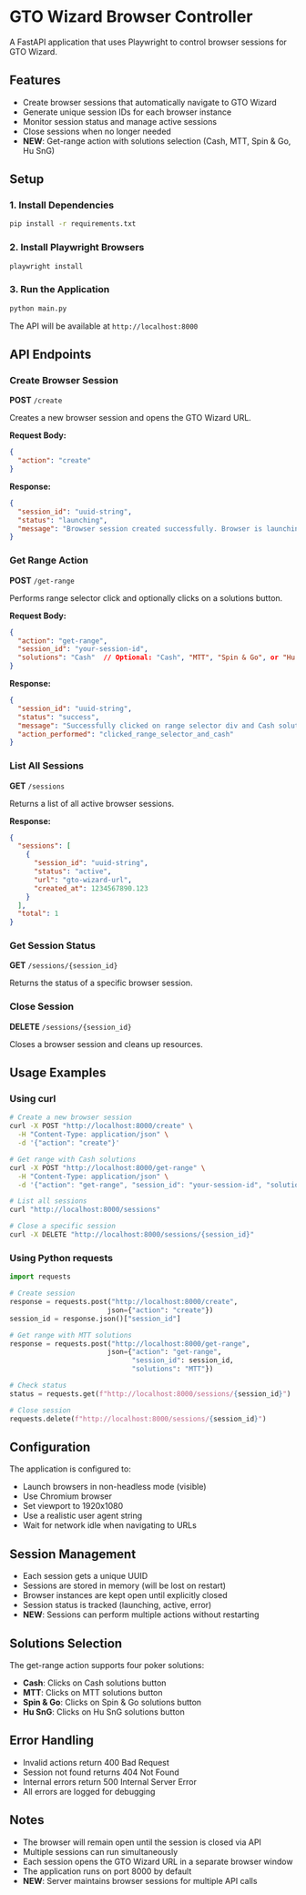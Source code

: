 # GTO Wizard Browser Controller

A FastAPI application that uses Playwright to control browser sessions for GTO Wizard.

## Features

- Create browser sessions that automatically navigate to GTO Wizard
- Generate unique session IDs for each browser instance
- Monitor session status and manage active sessions
- Close sessions when no longer needed
- **NEW**: Get-range action with solutions selection (Cash, MTT, Spin & Go, Hu SnG)

## Setup

### 1. Install Dependencies

```bash
pip install -r requirements.txt
```

### 2. Install Playwright Browsers

```bash
playwright install
```

### 3. Run the Application

```bash
python main.py
```

The API will be available at `http://localhost:8000`

## API Endpoints

### Create Browser Session

**POST** `/create`

Creates a new browser session and opens the GTO Wizard URL.

**Request Body:**
```json
{
  "action": "create"
}
```

**Response:**
```json
{
  "session_id": "uuid-string",
  "status": "launching",
  "message": "Browser session created successfully. Browser is launching in background."
}
```

### Get Range Action

**POST** `/get-range`

Performs range selector click and optionally clicks on a solutions button.

**Request Body:**
```json
{
  "action": "get-range",
  "session_id": "your-session-id",
  "solutions": "Cash"  // Optional: "Cash", "MTT", "Spin & Go", or "Hu SnG"
}
```

**Response:**
```json
{
  "session_id": "uuid-string",
  "status": "success",
  "message": "Successfully clicked on range selector div and Cash solutions button",
  "action_performed": "clicked_range_selector_and_cash"
}
```

### List All Sessions

**GET** `/sessions`

Returns a list of all active browser sessions.

**Response:**
```json
{
  "sessions": [
    {
      "session_id": "uuid-string",
      "status": "active",
      "url": "gto-wizard-url",
      "created_at": 1234567890.123
    }
  ],
  "total": 1
}
```

### Get Session Status

**GET** `/sessions/{session_id}`

Returns the status of a specific browser session.

### Close Session

**DELETE** `/sessions/{session_id}`

Closes a browser session and cleans up resources.

## Usage Examples

### Using curl

```bash
# Create a new browser session
curl -X POST "http://localhost:8000/create" \
  -H "Content-Type: application/json" \
  -d '{"action": "create"}'

# Get range with Cash solutions
curl -X POST "http://localhost:8000/get-range" \
  -H "Content-Type: application/json" \
  -d '{"action": "get-range", "session_id": "your-session-id", "solutions": "Cash"}'

# List all sessions
curl "http://localhost:8000/sessions"

# Close a specific session
curl -X DELETE "http://localhost:8000/sessions/{session_id}"
```

### Using Python requests

```python
import requests

# Create session
response = requests.post("http://localhost:8000/create", 
                        json={"action": "create"})
session_id = response.json()["session_id"]

# Get range with MTT solutions
response = requests.post("http://localhost:8000/get-range",
                        json={"action": "get-range", 
                              "session_id": session_id, 
                              "solutions": "MTT"})

# Check status
status = requests.get(f"http://localhost:8000/sessions/{session_id}")

# Close session
requests.delete(f"http://localhost:8000/sessions/{session_id}")
```

## Configuration

The application is configured to:
- Launch browsers in non-headless mode (visible)
- Use Chromium browser
- Set viewport to 1920x1080
- Use a realistic user agent string
- Wait for network idle when navigating to URLs

## Session Management

- Each session gets a unique UUID
- Sessions are stored in memory (will be lost on restart)
- Browser instances are kept open until explicitly closed
- Session status is tracked (launching, active, error)
- **NEW**: Sessions can perform multiple actions without restarting

## Solutions Selection

The get-range action supports four poker solutions:
- **Cash**: Clicks on Cash solutions button
- **MTT**: Clicks on MTT solutions button  
- **Spin & Go**: Clicks on Spin & Go solutions button
- **Hu SnG**: Clicks on Hu SnG solutions button

## Error Handling

- Invalid actions return 400 Bad Request
- Session not found returns 404 Not Found
- Internal errors return 500 Internal Server Error
- All errors are logged for debugging

## Notes

- The browser will remain open until the session is closed via API
- Multiple sessions can run simultaneously
- Each session opens the GTO Wizard URL in a separate browser window
- The application runs on port 8000 by default
- **NEW**: Server maintains browser sessions for multiple API calls
